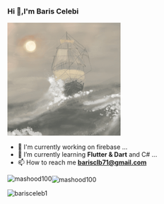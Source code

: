 ### Hi 👋,I'm Baris Celebi 

![](https://github.com/barisceleb1/barisceleb1/blob/master/sailboat-1685_256.gif)    

<!--<p>&nbsp;<img align="center" src="https://github-readme-stats.vercel.app/api?username=barisceleb1&show_icons=true&locale=en" alt="barisceleb1" /></p>-->

- 🔭 I'm currently working on firebase ...
- 🌱 I’m currently learning **Flutter & Dart** and C# ...
- 📫 How to reach me **barisclb71@gmail.com**

<p><img align="left" src="https://github-readme-stats.vercel.app/api/top-langs?username=mashood100&show_icons=true&locale=en&layout=compact" alt="mashood100" /></p>
<p><img align="center" src="https://github-readme-stats.vercel.app/api?username=mashood100&show_icons=true&locale=en" alt="mashood100" /></p>
<p><img align=" center" src="https://github-readme-streak-stats.herokuapp.com/?user=barisceleb1&" alt="barisceleb1" /></p>

